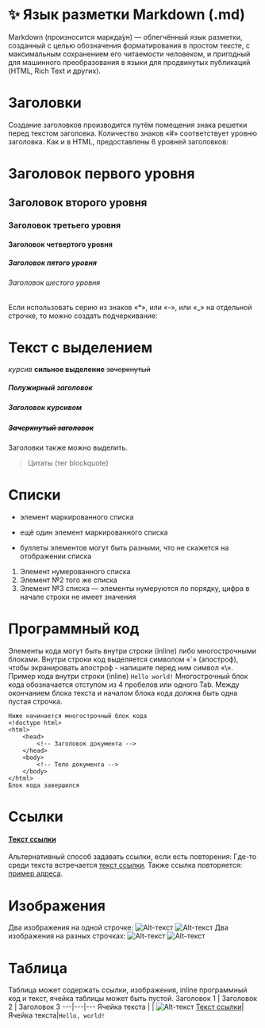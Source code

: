 # ✨ Язык разметки Markdown (.md)
Markdown (произносится маркда́ун) — облегчённый язык разметки, созданный с целью обозначения форматирования в простом тексте, с максимальным сохранением его читаемости человеком, и пригодный для машинного преобразования в языки для продвинутых публикаций (HTML, Rich Text и других). 
# Заголовки
Создание заголовков производится путём помещения знака решетки перед текстом заголовка. Количество знаков «#» соответствует уровню заголовка. Как и в HTML, предоставлены 6 уровней заголовков:
# Заголовок первого уровня
## Заголовок второго уровня
### Заголовок третьего уровня
#### Заголовок четвертого уровня
##### Заголовок пятого уровня
###### Заголовок шестого уровня
Если использовать серию из знаков «*», или «-», или «_» на отдельной строчке, то можно создать подчеркивание:
# Текст с выделением
*курсив*
**сильное выделение**
~~зачеркнутый~~
##### **Полужирный заголовок**
##### *Заголовок курсивом*
##### ~~Зачеркнутый заголовок~~
Заголовки также можно выделить.
> Цитаты (тег blockquote)


# Списки
* элемент маркированного списка
- ещё один элемент маркированного списка
+ буллеты элементов могут быть разными, что не скажется на отображении списка

1. Элемент нумерованного списка
2. Элемент №2 того же списка
9. Элемент №3 списка — элементы нумеруются по порядку, цифра в начале строки не имеет значения

# Программный код
Элементы кода могут быть внутри строки (inline) либо многострочными блоками.
Внутри строки код выделяется символом «\`» (апостроф), чтобы экранировать апостроф - напишите перед ним символ «\».
Пример кода внутри строки (inline) `Hello world!`
Многострочный блок кода обозначается отступом из 4 пробелов или одного Tab. 
Между окончанием блока текста и началом блока кода должна быть одна пустая строчка.

    Ниже начинается многострочный блок кода
    <!doctype html>
    <html>
        <head>
            <!-- Заголовок документа -->
        </head>
        <body>
            <!-- Тело документа -->
        </body>
    </html>
    Блок кода завершился
# Ссылки
#### [Текст ссылки](http://example.com/ "Необязательный заголовок ссылки")

Альтернативный способ задавать ссылки, если есть повторения:
Где-то среди текста встречается [текст ссылки][example].
Также ссылка повторяется: [пример адреса][example].

[example]: http://example.com/ "Необязательный заголовок ссылки"

# Изображения
Два изображения на одной строчке:
![Alt-текст](https://via.placeholder.com/150x50 "Заголовок изображения") ![Alt-текст](https://via.placeholder.com/150x50 "Заголовок изображения")
Два изображения на разных строчках:
![Alt-текст](https://via.placeholder.com/150x50 "Заголовок изображения") 
![Alt-текст](https://via.placeholder.com/150x50 "Заголовок изображения")

# Таблица
Таблица может содержать ссылки, изображения, inline программный код и текст, ячейка таблицы может быть пустой.
Заголовок 1 | Заголовок 2 | Заголовок 3
---|---|---
Ячейка текста | | ![Alt-текст](https://via.placeholder.com/150x50 "Заголовок изображения")
[Текст ссылки](http://example.com/ "Необязательный заголовок ссылки")|Ячейка текста|`Hello, world!`
